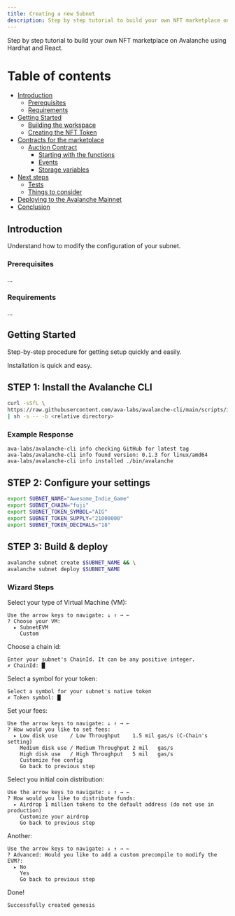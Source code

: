 ```yaml
---
title: Creating a new Subnet
description: Step by step tutorial to build your own NFT marketplace on Avalanche using Hardhat and React.
---
```


Step by step tutorial to build your own NFT marketplace on Avalanche using Hardhat and React.

# Table of contents

- [Introduction](#introduction)
  - [Prerequisites](#prerequisites)
  - [Requirements](#requirements)
- [Getting Started](#getting-started)
  - [Building the workspace](#building-the-workspace)
  - [Creating the NFT Token](#creating-the-nft-token)
- [Contracts for the marketplace](#contracts-for-the-marketplace)
  - [Auction Contract](#auction-contract)
    - [Starting with the functions](#starting-with-the-functions)
    - [Events](#events)
    - [Storage variables](#storage-variables)
- [Next steps](#next-steps)
  - [Tests](#tests)
  - [Things to consider](#things-to-consider)
- [Deploying to the Avalanche Mainnet](#deploying-to-the-avalanche-mainnet)
- [Conclusion](#conclusion)

## Introduction

Understand how to modify the configuration of your subnet.

### Prerequisites

...

### Requirements

...

## Getting Started

Step-by-step procedure for getting setup quickly and easily.

Installation is quick and easy.

## STEP 1: Install the Avalanche CLI

```bash
curl -sSfL \
https://raw.githubusercontent.com/ava-labs/avalanche-cli/main/scripts/install.sh \
| sh -s -- -b <relative directory>
```

### Example Response

```
ava-labs/avalanche-cli info checking GitHub for latest tag
ava-labs/avalanche-cli info found version: 0.1.3 for linux/amd64
ava-labs/avalanche-cli info installed ./bin/avalanche
```

## STEP 2: Configure your settings

```bash
export SUBNET_NAME="Awesome_Indie_Game"
export SUBNET_CHAIN="fuji"
export SUBNET_TOKEN_SYMBOL="AIG"
export SUBNET_TOKEN_SUPPLY="21000000"
export SUBNET_TOKEN_DECIMALS="18"
```

## STEP 3: Build & deploy

```bash
avalanche subnet create $SUBNET_NAME && \
avalanche subnet deploy $SUBNET_NAME
```

### Wizard Steps

Select your type of Virtual Machine (VM):

```
Use the arrow keys to navigate: ↓ ↑ → ←
? Choose your VM:
  ▸ SubnetEVM
    Custom
```

Choose a chain id:

```
Enter your subnet's ChainId. It can be any positive integer.
✗ ChainId: █
```

Select a symbol for your token:

```
Select a symbol for your subnet's native token
✗ Token symbol: █
```

Set your fees:

```
Use the arrow keys to navigate: ↓ ↑ → ←
? How would you like to set fees:
  ▸ Low disk use    / Low Throughput    1.5 mil gas/s (C-Chain's setting)
    Medium disk use / Medium Throughput 2 mil   gas/s
    High disk use   / High Throughput   5 mil   gas/s
    Customize fee config
    Go back to previous step
```

Select you initial coin distribution:

```
Use the arrow keys to navigate: ↓ ↑ → ←
? How would you like to distribute funds:
  ▸ Airdrop 1 million tokens to the default address (do not use in production)
    Customize your airdrop
    Go back to previous step
```

Another:

```
Use the arrow keys to navigate: ↓ ↑ → ←
? Advanced: Would you like to add a custom precompile to modify the EVM?:
  ▸ No
    Yes
    Go back to previous step
```

Done!

```
Successfully created genesis
```
